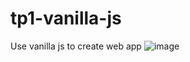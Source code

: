 # tp1-vanilla-js
Use vanilla js to create web app
![image](https://user-images.githubusercontent.com/96589855/217484974-f27e81a4-a9ce-4feb-9203-ed0e23c7e7cb.png)
